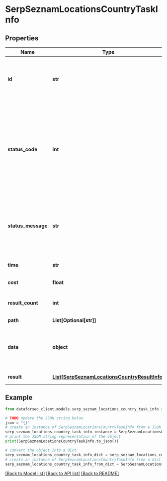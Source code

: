 # SerpSeznamLocationsCountryTaskInfo


## Properties

Name | Type | Description | Notes
------------ | ------------- | ------------- | -------------
**id** | **str** | task identifier unique task identifier in our system in the UUID format | [optional] 
**status_code** | **int** | status code of the task generated by DataForSEO, can be within the following range: 10000-60000 you can find the full list of the response codes here | [optional] 
**status_message** | **str** | informational message of the task you can find the full list of general informational messages here | [optional] 
**time** | **str** | execution time, seconds | [optional] 
**cost** | **float** | total tasks cost, USD | [optional] 
**result_count** | **int** | number of elements in the result array | [optional] 
**path** | **List[Optional[str]]** | URL path | [optional] 
**data** | **object** | contains the same parameters that you specified in the POST request | [optional] 
**result** | [**List[SerpSeznamLocationsCountryResultInfo]**](SerpSeznamLocationsCountryResultInfo.md) | array of results | [optional] 

## Example

```python
from dataforseo_client.models.serp_seznam_locations_country_task_info import SerpSeznamLocationsCountryTaskInfo

# TODO update the JSON string below
json = "{}"
# create an instance of SerpSeznamLocationsCountryTaskInfo from a JSON string
serp_seznam_locations_country_task_info_instance = SerpSeznamLocationsCountryTaskInfo.from_json(json)
# print the JSON string representation of the object
print(SerpSeznamLocationsCountryTaskInfo.to_json())

# convert the object into a dict
serp_seznam_locations_country_task_info_dict = serp_seznam_locations_country_task_info_instance.to_dict()
# create an instance of SerpSeznamLocationsCountryTaskInfo from a dict
serp_seznam_locations_country_task_info_from_dict = SerpSeznamLocationsCountryTaskInfo.from_dict(serp_seznam_locations_country_task_info_dict)
```
[[Back to Model list]](../README.md#documentation-for-models) [[Back to API list]](../README.md#documentation-for-api-endpoints) [[Back to README]](../README.md)


